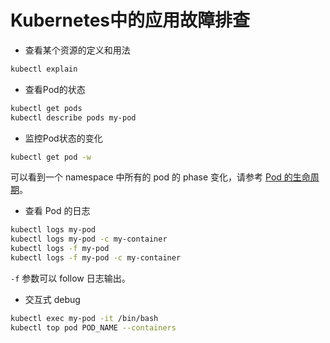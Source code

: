# Kubernetes中的应用故障排查

* 查看某个资源的定义和用法

```bash
kubectl explain
```

* 查看Pod的状态

```bash
kubectl get pods
kubectl describe pods my-pod
```

* 监控Pod状态的变化

```bash
kubectl get pod -w
```

可以看到一个 namespace 中所有的 pod 的 phase 变化，请参考 [Pod 的生命周期](../gai-nian-yu-yuan-li/pod-state-and-lifecycle/pod-lifecycle.md)。

* 查看 Pod 的日志

```bash
kubectl logs my-pod
kubectl logs my-pod -c my-container
kubectl logs -f my-pod
kubectl logs -f my-pod -c my-container
```

`-f` 参数可以 follow 日志输出。

* 交互式 debug

```bash
kubectl exec my-pod -it /bin/bash
kubectl top pod POD_NAME --containers
```

